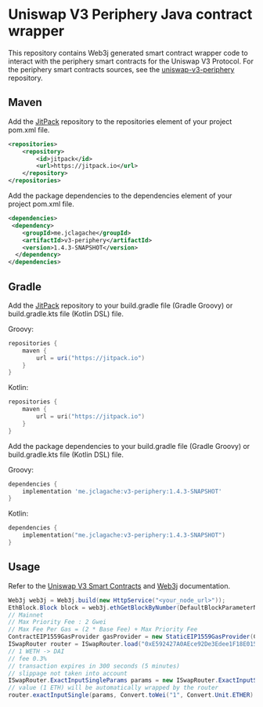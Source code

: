# Uniswap V3 Periphery Java contract wrapper

This repository contains Web3j generated smart contract wrapper code to interact with the periphery smart contracts for the Uniswap V3 Protocol.
For the periphery smart contracts sources, see the [uniswap-v3-periphery](https://github.com/Uniswap/uniswap-v3-periphery) repository.

## Maven
Add the [JitPack](https://jitpack.io/) repository to the repositories element of your project pom.xml file.
```xml
<repositories>
    <repository>
        <id>jitpack</id>
        <url>https://jitpack.io</url>
    </repository>
</repositories>
```

Add the package dependencies to the dependencies element of your project pom.xml file.
```xml
<dependencies>
 <dependency>
    <groupId>me.jclagache</groupId>
    <artifactId>v3-periphery</artifactId>
    <version>1.4.3-SNAPSHOT</version>
  </dependency>
</dependencies>
```

## Gradle
Add the [JitPack](https://jitpack.io/) repository to your build.gradle file (Gradle Groovy) or build.gradle.kts file (Kotlin DSL) file.

Groovy:
```groovy
repositories {
    maven {
        url = uri("https://jitpack.io")
    }
}
```
Kotlin:
```kotlin
repositories {
    maven {
        url = uri("https://jitpack.io")
    }
}
```

Add the package dependencies to your build.gradle file (Gradle Groovy) or build.gradle.kts file (Kotlin DSL) file.

Groovy:
```groovy
dependencies {
    implementation 'me.jclagache:v3-periphery:1.4.3-SNAPSHOT'
}
```
Kotlin:
```kotlin
dependencies {
    implementation("me.jclagache:v3-periphery:1.4.3-SNAPSHOT")
}
```

## Usage
Refer to the [Uniswap V3 Smart Contracts](https://docs.uniswap.org/contracts/v3/overview) and [Web3j](https://docs.web3j.io) documentation.

```java
Web3j web3j = Web3j.build(new HttpService("<your_node_url>"));
EthBlock.Block block = web3j.ethGetBlockByNumber(DefaultBlockParameterName.LATEST, false).send().getBlock();
// Mainnet
// Max Priority Fee : 2 Gwei
// Max Fee Per Gas = (2 * Base Fee) + Max Priority Fee
ContractEIP1559GasProvider gasProvider = new StaticEIP1559GasProvider(ChainId.MAIN_NET.getId(), block.getBaseFeePerGas().multiply(BigInteger.TWO).add(Convert.toWei("2", Convert.Unit.GWEI).toBigInteger()), Convert.toWei("2", Convert.Unit.GWEI).toBigInteger(), block.getGasLimit());
ISwapRouter router = ISwapRouter.load("0xE592427A0AEce92De3Edee1F18E0157C05861564", web3j, Credentials.create("your_private_key"), gasProvider);
// 1 WETH -> DAI
// fee 0.3%
// transaction expires in 300 seconds (5 minutes)
// slippage not taken into account
ISwapRouter.ExactInputSingleParams params = new ISwapRouter.ExactInputSingleParams("0xC02aaA39b223FE8D0A0e5C4F27eAD9083C756Cc2", "0x6b175474e89094c44da98b954eedeac495271d0f", BigInteger.valueOf(3000), "my_address", block.getTimestamp().add(BigInteger.valueOf(300)), Convert.toWei("1", Convert.Unit.ETHER).toBigInteger(), BigInteger.ZERO, BigInteger.ZERO);
// value (1 ETH) will be automatically wrapped by the router
router.exactInputSingle(params, Convert.toWei("1", Convert.Unit.ETHER).toBigInteger()).send();
```